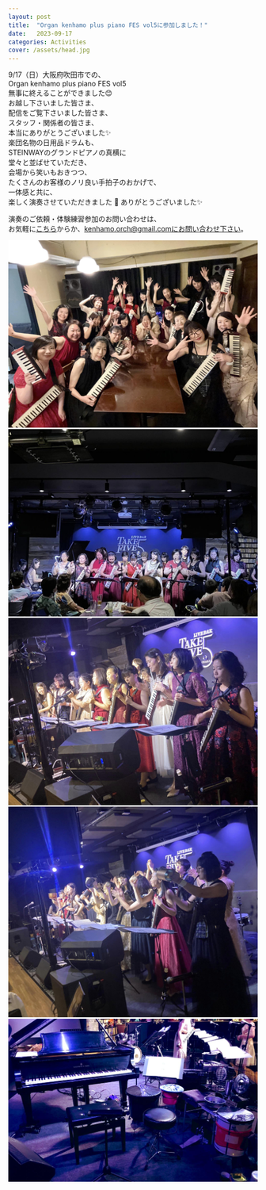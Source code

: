 ```yaml
---
layout: post
title:  "Organ kenhamo plus piano FES vol5に参加しました！"
date:   2023-09-17 
categories: Activities
cover: /assets/head.jpg
---
```

  
9/17（日）大阪府吹田市での、  
Organ kenhamo plus piano FES vol5  
無事に終えることができました😊  
お越し下さいました皆さま、  
配信をご覧下さいました皆さま、  
スタッフ・関係者の皆さま、  
本当にありがとうございました✨  
楽団名物の日用品ドラムも、  
STEINWAYのグランドピアノの真横に  
堂々と並ばせていただき、  
会場から笑いもおきつつ、  
たくさんのお客様のノリ良い手拍子のおかげで、  
一体感と共に、  
楽しく演奏させていただきました  🎵
ありがとうございました✨  
  
演奏のご依頼・体験練習参加のお問い合わせは、  
お気軽に[こちら](https://docs.google.com/forms/d/e/1FAIpQLSeOdIlDB3uChvhrr9F543WjyJz2orR1FHCYdYVnwKcQU6wVcg/viewform)からか、kenhamo.orch@gmail.comにお問い合わせ下さい。
 
<img border="0" src="/assets/20230917-1.jpg">    
<img border="0" src="/assets/20230917-2.jpg">    
<img border="0" src="/assets/20230917-3.jpg">    
<img border="0" src="/assets/20230917-4.jpg">    
<img border="0" src="/assets/20230917-5.jpg">    